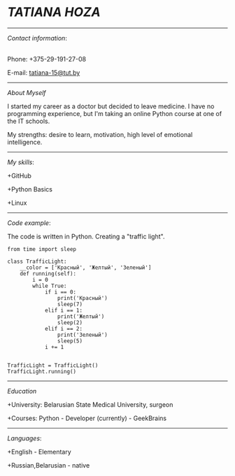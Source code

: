 # ***TATIANA HOZA***
*****************
*Contact information*:<p>                                     
Phone: +375-29-191-27-08<p>
E-mail: tatiana-15@tut.by
*****************
*About Myself*<p>
I started my career as a doctor but decided to leave medicine. I have no programming experience, but I'm taking an online Python course at one of the IT schools.<p> 
My strengths: desire to learn, motivation, high level of emotional intelligence.
*****************
*My skills*:<p>
 +GitHub<p>
 +Python Basics<p>
 +Linux<p>
*****************
*Code example*:<p>
The code is written in Python. Creating a "traffic light".
```
from time import sleep

class TrafficLight:
    __color = ['Красный', 'Желтый', 'Зеленый']
    def running(self):
        i = 0
        while True:
            if i == 0:
                print('Красный')
                sleep(7)
            elif i == 1:
                print('Желтый')
                sleep(2)
            elif i == 2:
                print('Зеленый')
                sleep(5)
            i += 1


TrafficLight = TrafficLight()
TrafficLight.running()
```
*****************
*Education*<p>
 +University: Belarusian State Medical University, surgeon<p>
 +Courses: Python - Developer (currently) - GeekBrains<p>
 *****************
*Languages*:<p>
  +English - Elementary<p>
  +Russian,Belarusian - native<p>
 
